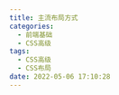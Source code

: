 ```yaml
---
title: 主流布局方式
categories:
  - 前端基础
  - CSS高级
tags:
  - CSS高级
  - CSS布局
date: 2022-05-06 17:10:28
---
```

